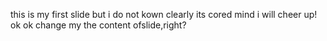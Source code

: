 this is my first slide
but i do not kown clearly its cored mind
i will cheer up!
ok ok change my the content ofslide,right? 
